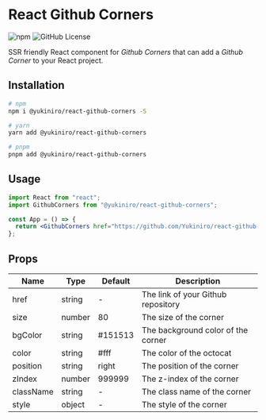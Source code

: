 # React Github Corners

![npm](https://img.shields.io/npm/v/@yukiniro/react-github-corners)
![GitHub License](https://img.shields.io/github/license/yukiniro/react-github-corners)

SSR friendly React component for _Github Corners_ that can add a _Github Corner_ to your React project.

## Installation

```bash
# npm
npm i @yukiniro/react-github-corners -S
```

```bash
# yarn
yarn add @yukiniro/react-github-corners
```

```bash
# pnpm
pnpm add @yukiniro/react-github-corners
```

## Usage

```jsx
import React from "react";
import GithubCorners from "@yukiniro/react-github-corners";

const App = () => {
  return <GithubCorners href="https://github.com/Yukiniro/react-github-corners" />;
};
```

## Props

| Name      | Type   | Default | Description                        |
| --------- | ------ | ------- | ---------------------------------- |
| href      | string | -       | The link of your Github repository |
| size      | number | 80      | The size of the corner             |
| bgColor   | string | #151513 | The background color of the corner |
| color     | string | #fff    | The color of the octocat           |
| position  | string | right   | The position of the corner         |
| zIndex    | number | 999999  | The z-index of the corner          |
| className | string | -       | The class name of the corner       |
| style     | object | -       | The style of the corner            |
